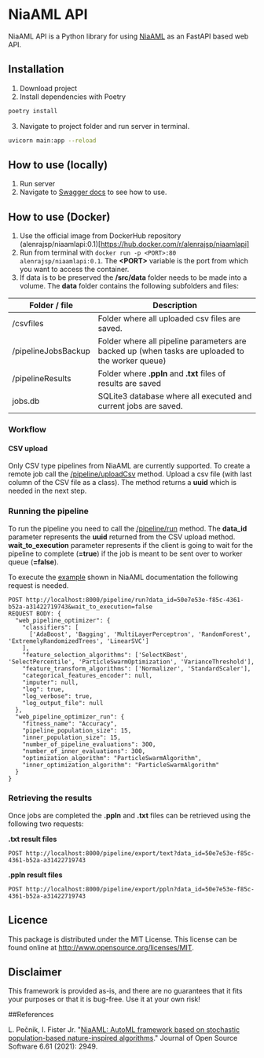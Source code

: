 # NiaAML API

NiaAML API is a Python library for using [NiaAML](https://github.com/lukapecnik/NiaAML) as an FastAPI based web API.

## Installation

1. Download project
2. Install dependencies with Poetry
```bash
poetry install
```
3. Navigate to project folder and run server in terminal.
```bash
uvicorn main:app --reload
```

## How to use (locally)
1. Run server
2. Navigate to [Swagger docs](localhost:8000/docs) to see how to use.


## How to use (Docker)
1. Use the official image from DockerHub repository 
   (alenrajsp/niaamlapi:0.1)[https://hub.docker.com/r/alenrajsp/niaamlapi]
2. Run from terminal with 
   `docker run -p <PORT>:80 alenrajsp/niaamlapi:0.1`. 
   The **\<PORT>** variable is the port from which you want to access the container.
3. If data is to be preserved the **/src/data** folder needs to be made into a volume. 
   The **data** folder contains the following subfolders and files:

| Folder / file      | Description |
| ----------- | ----------- |
| /csvfiles      | Folder where all uploaded csv files are saved.       |
| /pipelineJobsBackup   | Folder where all pipeline parameters are backed up (when tasks are uploaded to the worker queue)        |
| /pipelineResults   | Folder where **.ppln** and **.txt** files of results are saved        |
| jobs.db   | SQLite3 database where all executed and current jobs are saved.        |



### Workflow
#### CSV upload
Only CSV type pipelines from NiaAML are currently supported. To create a remote job call the [/pipeline/uploadCsv](http://localhost:8000/docs) method.
Upload a csv file (with last column of the CSV file as a class). The method returns a **uuid** which is needed in the next step.
### Running the pipeline
To run the pipeline you need to call the [/pipeline/run](http://localhost:8000/docs) method. 
The **data_id** parameter represents the **uuid** returned from the CSV upload method. 
**wait_to_execution** parameter represents if the client is going to wait for the pipeline to complete (**=true**) if the job is meant to be sent over to worker queue (**=false**).

To execute the [example](https://github.com/lukapecnik/NiaAML#example-of-usage) shown in NiaAML documentation the following request is needed.

```
POST http://localhost:8000/pipeline/run?data_id=50e7e53e-f85c-4361-b52a-a31422719743&wait_to_execution=false
REQUEST BODY: {
  "web_pipeline_optimizer": {
    "classifiers": [
      ['AdaBoost', 'Bagging', 'MultiLayerPerceptron', 'RandomForest', 'ExtremelyRandomizedTrees', 'LinearSVC']
    ],
    "feature_selection_algorithms": ['SelectKBest', 'SelectPercentile', 'ParticleSwarmOptimization', 'VarianceThreshold'],
    "feature_transform_algorithms": ['Normalizer', 'StandardScaler'],
    "categorical_features_encoder": null,
    "imputer": null,
    "log": true,
    "log_verbose": true,
    "log_output_file": null
  },
  "web_pipeline_optimizer_run": {
    "fitness_name": "Accuracy",
    "pipeline_population_size": 15,
    "inner_population_size": 15,
    "number_of_pipeline_evaluations": 300,
    "number_of_inner_evaluations": 300,
    "optimization_algorithm": "ParticleSwarmAlgorithm",
    "inner_optimization_algorithm": "ParticleSwarmAlgorithm"
  }
}
```

### Retrieving the results

Once jobs are completed the **.ppln** and **.txt** files can be retrieved using the following two requests:


**.txt result files**
```
POST http://localhost:8000/pipeline/export/text?data_id=50e7e53e-f85c-4361-b52a-a31422719743
```

**.ppln result files**
```
POST http://localhost:8000/pipeline/export/ppln?data_id=50e7e53e-f85c-4361-b52a-a31422719743
```

## Licence

This package is distributed under the MIT License. This license can be found online at <http://www.opensource.org/licenses/MIT>.

## Disclaimer

This framework is provided as-is, and there are no guarantees that it fits your purposes or that it is bug-free. Use it at your own risk!

##References

L. Pečnik, I. Fister Jr. "[NiaAML: AutoML framework based on stochastic population-based nature-inspired algorithms](https://joss.theoj.org/papers/10.21105/joss.02949)." Journal of Open Source Software 6.61 (2021): 2949.